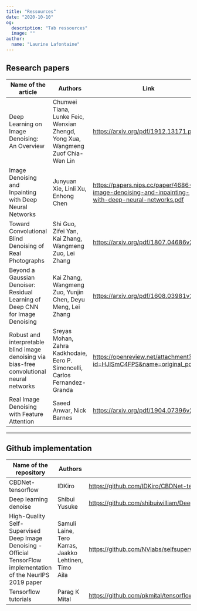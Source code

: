 ```yaml
---
title: "Ressources"
date: "2020-10-10"
og:
  description: "Tab ressources"
  image: ""
author:
  name: "Laurine Lafontaine"
---
```


## Research papers

Name of the article | Authors | Link
-------|--------|-------
Deep Learning on Image Denoising: An Overview | Chunwei Tiana, Lunke Feic, Wenxian Zhengd, Yong Xua, Wangmeng Zuof Chia-Wen Lin  | https://arxiv.org/pdf/1912.13171.pdf
Image Denoising and Inpainting with Deep Neural Networks | Junyuan Xie, Linli Xu, Enhong Chen | https://papers.nips.cc/paper/4686-image-denoising-and-inpainting-with-deep-neural-networks.pdf |
Toward Convolutional Blind Denoising of Real Photographs | Shi Guo, Zifei Yan, Kai Zhang, Wangmeng Zuo, Lei Zhang | https://arxiv.org/pdf/1807.04686v2.pdf |
Beyond a Gaussian Denoiser: Residual Learning of Deep CNN for Image Denoising | Kai Zhang, Wangmeng Zuo, Yunjin Chen, Deyu Meng, Lei Zhang | https://arxiv.org/pdf/1608.03981v1.pdf |
Robust and interpretable blind image denoising via bias-free convolutional neural networks | Sreyas Mohan, Zahra Kadkhodaie, Eero P. Simoncelli, Carlos Fernandez-Granda | https://openreview.net/attachment?id=HJlSmC4FPS&name=original_pdf |
Real Image Denoising with Feature Attention | Saeed Anwar, Nick Barnes | https://arxiv.org/pdf/1904.07396v2.pdf

--- 

## Github implementation

Name of the repository | Authors | Link
-------|--------|-------
CBDNet-tensorflow | IDKiro | https://github.com/IDKiro/CBDNet-tensorflow |
Deep learning denoise |Shibui Yusuke | https://github.com/shibuiwilliam/DeepLearningDenoise |
High-Quality Self-Supervised Deep Image Denoising - Official TensorFlow implementation of the NeurIPS 2019 paper | Samuli Laine, Tero Karras, Jaakko Lehtinen, Timo Aila | https://github.com/NVlabs/selfsupervised-denoising
Tensorflow tutorials | Parag K Mital | https://github.com/pkmital/tensorflow_tutorials/blob/master/python/08_denoising_autoencoder.py |